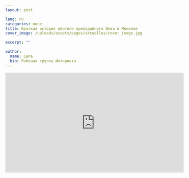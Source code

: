 ```yaml
---
layout: post

lang: ru
categories: none
title: Краткая история обители преподобного Иова в Мюнхене
cover_image: /uploads/assets/pages/aktuelles/cover_image.jpg

excerpt: ""

author:
  name: Lena
  bio: Рабочая группа Интернета
---
```

<iframe width="560" height="315" src="https://www.youtube.com/embed/yd4DWgxO9-Y" frameborder="0" allow="accelerometer; autoplay; encrypted-media; gyroscope; picture-in-picture" allowfullscreen></iframe>
